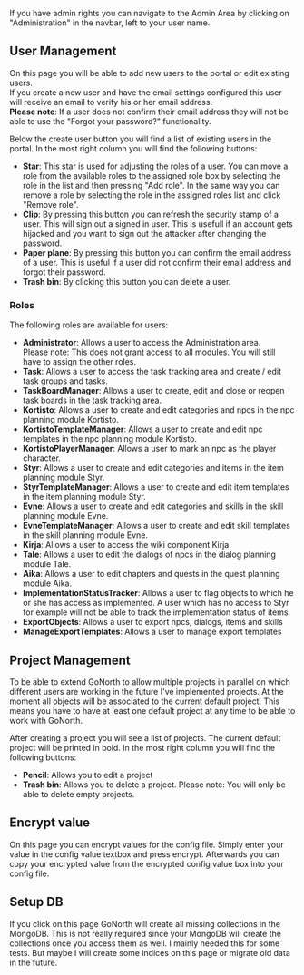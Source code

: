 If you have admin rights you can navigate to the Admin Area by clicking on "Administration" in the navbar, left to your user name.  

## User Management
On this page you will be able to add new users to the portal or edit existing users.  
If you create a new user and have the email settings configured this user will receive an email to verify his or her email address.  
**Please note**: If a user does not confirm their email address they will not be able to use the "Forgot your password?" functionality.  

Below the create user button you will find a list of existing users in the portal. In the most right column you will find the following buttons:
 * **Star**: This star is used for adjusting the roles of a user. You can move a role from the available roles to the assigned role box by selecting the role in the list and then pressing "Add role". In the same way you can remove a role by selecting the role in the assigned roles list and click "Remove role".
 * **Clip**: By pressing this button you can refresh the security stamp of a user. This will sign out a signed in user. This is usefull if an account gets hijacked and you want to sign out the attacker after changing the password.
 * **Paper plane**: By pressing this button you can confirm the email address of a user. This is useful if a user did not confirm their email address and forgot their password.
 * **Trash bin**: By clicking this button you can delete a user.

### Roles
The following roles are available for users:
 * **Administrator**: Allows a user to access the Administration area.  
 Please note: This does not grant access to all modules. You will still have to assign the other roles.
 * **Task**: Allows a user to access the task tracking area and create / edit task groups and tasks.
 * **TaskBoardManager**: Allows a user to create, edit and close or reopen task boards in the task tracking area.
 * **Kortisto**: Allows a user to create and edit categories and npcs in the npc planning module Kortisto.
 * **KortistoTemplateManager**: Allows a user to create and edit npc templates in the npc planning module Kortisto.
 * **KortistoPlayerManager**: Allows a user to mark an npc as the player character.
 * **Styr**: Allows a user to create and edit categories and items in the item planning module Styr.
 * **StyrTemplateManager**: Allows a user to create and edit item templates in the item planning module Styr.
 * **Evne**: Allows a user to create and edit categories and skills in the skill planning module Evne.
 * **EvneTemplateManager**: Allows a user to create and edit skill templates in the skill planning module Evne.
 * **Kirja**: Allows a user to access the wiki component Kirja.
 * **Tale**: Allows a user to edit the dialogs of npcs in the dialog planning module Tale.
 * **Aika**: Allows a user to edit chapters and quests in the quest planning module Aika.
 * **ImplementationStatusTracker**: Allows a user to flag objects to which he or she has access as implemented. A user which has no access to Styr for example will not be able to track the implementation status of items.
 * **ExportObjects**: Allows a user to export npcs, dialogs, items and skills
 * **ManageExportTemplates**: Allows a user to manage export templates

## Project Management
To be able to extend GoNorth to allow multiple projects in parallel on which different users are working in the future I've implemented projects. At the moment all objects will be associated to the current default project. This means you have to have at least one default project at any time to be able to work with GoNorth.

After creating a project you will see a list of projects. The current default project will be printed in bold. In the most right column you will find the following buttons:
 * **Pencil**: Allows you to edit a project
 * **Trash bin**: Allows you to delete a project. Please note: You will only be able to delete empty projects.

## Encrypt value
On this page you can encrypt values for the config file. Simply enter your value in the config value textbox and press encrypt. Afterwards you can copy your encrypted value from the encrypted config value box into your config file.

## Setup DB
If you click on this page GoNorth will create all missing collections in the MongoDB. This is not really required since your MongoDB will create the collections once you access them as well. I mainly needed this for some tests. But maybe I will create some indices on this page or migrate old data in the future.